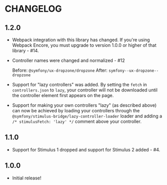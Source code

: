 # CHANGELOG

## 1.2.0

* Webpack integration with this library has changed. If you're using
  Webpack Encore, you must upgrade to version 1.0.0 or higher of that
  library - #14.

* Controller names were changed and normalized - #12

  Before: `@symfony/ux-dropzone/dropzone`
  After: `symfony--ux-dropzone--dropzone`

* Support for "lazy controllers" was added. By setting the `fetch`
  in `controllers.json` to `lazy`, your controller will not
  be downloaded until the controller element first appears on the page.

* Support for making your own controllers "lazy" (as described above)
  can now be achieved by loading your controllers through the
  `@symfony/stimulus-bridge/lazy-controller-loader` loader and
  adding a `/* stimulusFetch: 'lazy' */` comment above your controller.

## 1.1.0

* Support for Stimulus 1 dropped and support for Stimulus 2 added - #4.

## 1.0.0

* Initial release!
